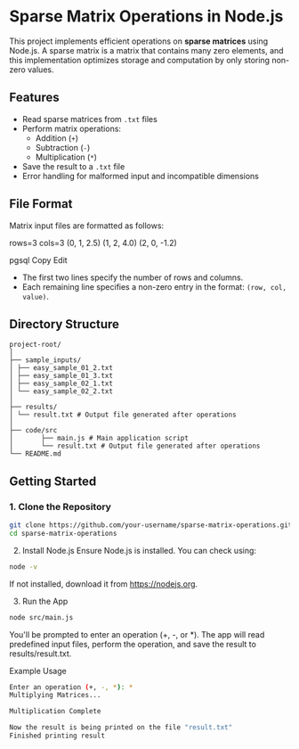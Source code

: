 # Sparse Matrix Operations in Node.js

This project implements efficient operations on **sparse matrices** using Node.js. A sparse matrix is a matrix that contains many zero elements, and this implementation optimizes storage and computation by only storing non-zero values.

## Features

- Read sparse matrices from `.txt` files
- Perform matrix operations:
  - Addition (`+`)
  - Subtraction (`-`)
  - Multiplication (`*`)
- Save the result to a `.txt` file
- Error handling for malformed input and incompatible dimensions

## File Format

Matrix input files are formatted as follows:

rows=3
cols=3
(0, 1, 2.5)
(1, 2, 4.0)
(2, 0, -1.2)

pgsql
Copy
Edit

- The first two lines specify the number of rows and columns.
- Each remaining line specifies a non-zero entry in the format: `(row, col, value)`.

## Directory Structure
```text
project-root/
│
├── sample_inputs/
│ ├── easy_sample_01_2.txt
│ ├── easy_sample_01_3.txt
│ ├── easy_sample_02_1.txt
│ └── easy_sample_02_2.txt
│
├── results/
│ └── result.txt # Output file generated after operations
│
├── code/src
│       ├── main.js # Main application script
│       └── result.txt # Output file generated after operations
└── README.md
```


## Getting Started

### 1. Clone the Repository

```bash
git clone https://github.com/your-username/sparse-matrix-operations.git
cd sparse-matrix-operations
```
2. Install Node.js
Ensure Node.js is installed. You can check using:

```bash
node -v
```
If not installed, download it from https://nodejs.org.

3. Run the App
```bash
node src/main.js
```
You'll be prompted to enter an operation (+, -, or *). The app will read predefined input files, perform the operation, and save the result to results/result.txt.

Example Usage
```bash
Enter an operation (+, -, *): *
Multiplying Matrices...

Multiplication Complete

Now the result is being printed on the file "result.txt"
Finished printing result
```
